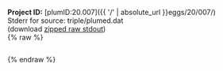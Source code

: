 **Project ID:** [plumID:20.007]({{ '/' | absolute_url }}eggs/20/007/)  
Stderr for source:  triple/plumed.dat   
(download [zipped raw stdout](plumed.dat.plumed.stdout.txt.zip))  
{% raw %}
<pre>
</pre>
{% endraw %}
